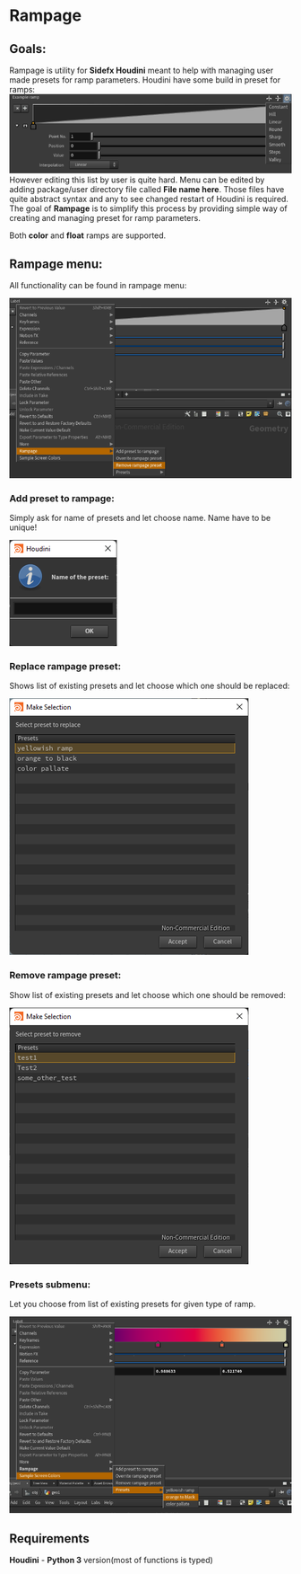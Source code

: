 # Rampage

## Goals:
Rampage is utility for __Sidefx Houdini__ meant to help with managing user made presets for ramp
parameters. Houdini have some build in preset for ramps:
![Default ramp preset](/docs/images/build_in_ramp_presets.png)
However editing this list by user is quite hard. Menu can be edited by adding package/user directory file called __File name here__. Those files have quite abstract syntax and any to see changed restart of Houdini is required. The goal of __Rampage__ is to simplify this process by providing simple way of creating and managing preset for ramp parameters.

Both __color__ and __float__ ramps are supported.

## Rampage menu:
All functionality can be found in rampage menu:

![Rampage menu](/docs/images/rampage_menu.png)
### Add preset to rampage:
Simply ask for name of presets and let choose name. Name have to be unique!

![Rampage add preset menu](/docs/images/rampge_add_preset_menu.png)
### Replace rampage preset:
Shows list of existing presets and let choose which one should be replaced:

![Rampage replace preset menu](docs/images/rampage_replace_preset_menu.png)
### Remove rampage preset:
Show list of existing presets and let choose which one should be removed:

![Rampage remove preset menu](docs/images/rampage_remove_preset_menu.png)
### Presets submenu:
Let you choose from list of existing presets for given type of ramp.

![Rampage presets submenu](docs/images/presets_submenu.png)
## Requirements
__Houdini__ - __Python 3__ version(most of functions is typed)